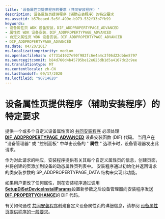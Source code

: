 ```yaml
---
title: '设备属性页提供程序的要求 (共同安装程序) '
description: 设备属性页提供程序（辅助安装程序）的特定要求
ms.assetid: b57beaed-5e5f-499e-b973-532f33b7fb99
keywords:
- 设备属性页 WDK 设备安装，DIF_ADDPROPERTYPAGE_ADVANCED
- 属性页 WDK 设备安装，DIF_ADDPROPERTYPAGE_ADVANCED
- 自定义属性页 WDK 设备安装，DIF_ADDPROPERTYPAGE_ADVANCED
- DIF_ADDPROPERTYPAGE_ADVANCED
ms.date: 04/20/2017
ms.localizationpriority: medium
ms.openlocfilehash: df731d1027e90f982fc6e4a4c3f06d22dbbe8797
ms.sourcegitcommit: b84d760d4b45795be12e625db1d5a4167dc2c9ee
ms.translationtype: MT
ms.contentlocale: zh-CN
ms.lasthandoff: 09/17/2020
ms.locfileid: "90714620"
---
```

# <a name="specific-requirements-for-device-property-page-providers-co-installers"></a>设备属性页提供程序（辅助安装程序）的特定要求





提供一个或多个自定义设备属性页的 [共同安装程序](writing-a-co-installer.md) 必须处理 [**DIF_ADDPROPERTYPAGE_ADVANCED**](./dif-addpropertypage-advanced.md) 设备安装函数 (DIF) 代码。 当用户在 "设备管理器" 或 "控制面板" 中单击设备的 " **属性** " 选项卡时，设备管理器发出此请求。

作为对此请求的响应，安装程序提供有关其每个自定义属性页的信息，创建页面，并将创建的页添加到设备的动态属性页列表中。 安装程序通过初始化并返回请求的类安装参数的 SP_ADDPROPERTYPAGE_DATA 结构来实现此功能。

如果用户更改了任何属性，则在安装程序通过调用[**SetupDiSetDeviceInstallParams**](/windows/win32/api/setupapi/nf-setupapi-setupdisetdeviceinstallparamsa)设置新参数之后设备管理器向安装程序发送[**DIF_PROPERTYCHANGE**](./dif-propertychange.md)的 DIF 代码。

有关如何通过 [共同安装程序](writing-a-co-installer.md)创建自定义设备属性页的详细信息，请参阅 [设备属性页提供程序的一般要求](general-requirements-for-device-property-page-providers.md)。

 

